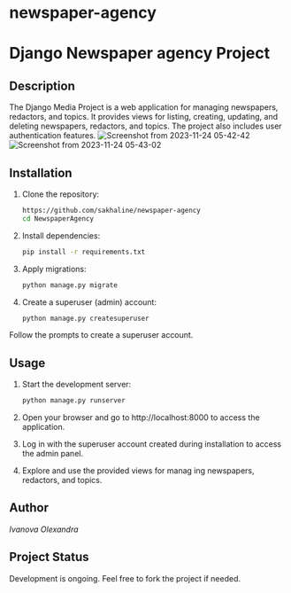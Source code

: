 # newspaper-agency
# Django Newspaper agency Project

## Description

The Django Media Project is a web application for managing newspapers, redactors, and topics. It provides views for listing, creating, updating, and deleting newspapers, redactors, and topics. The project also includes user authentication features.
![Screenshot from 2023-11-24 05-42-42](https://github.com/sakhaline/newspaper-agency/assets/130174413/2afe5b5a-ac96-463d-beb5-f466e3911b11)
![Screenshot from 2023-11-24 05-43-02](https://github.com/sakhaline/newspaper-agency/assets/130174413/7373e26c-8763-432d-ace8-d1660e0f84d6)

## Installation

1. Clone the repository:
   ```bash
   https://github.com/sakhaline/newspaper-agency
   cd NewspaperAgency
   
2. Install dependencies:
   ```bash
   pip install -r requirements.txt

3. Apply migrations:
   ```bash
   python manage.py migrate

4. Create a superuser (admin) account:
   ```bash
   python manage.py createsuperuser

Follow the prompts to create a superuser account.

## Usage

1. Start the development server:
   ```bash
   python manage.py runserver
   
3. Open your browser and go to http://localhost:8000 to access the application.

4. Log in with the superuser account created during installation to access the admin panel.

5. Explore and use the provided views for manag
ing newspapers, redactors, and topics.

## Author

*Ivanova Olexandra*

## Project Status

Development is ongoing. Feel free to fork the project if needed.

